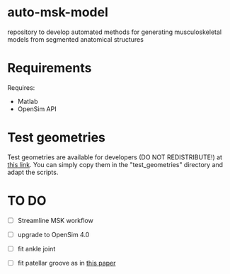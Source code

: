 # auto-msk-model
repository to develop automated methods for generating musculoskeletal models from segmented anatomical structures

# Requirements
Requires:
* Matlab
* OpenSim API

# Test geometries
Test geometries are available for developers (DO NOT REDISTRIBUTE!) at [this link](https://www.dropbox.com/sh/wk4izo66qxbxp3h/AABAcyxpHkfWy1v5AjJ7QOIYa?dl=0).
You can simply copy them in the "test_geometries" directory and adapt the scripts.

# TO DO
- [ ] Streamline MSK workflow
- [ ] upgrade to OpenSim 4.0
- [ ] fit ankle joint
- [ ] fit patellar groove as in [this paper](https://www.dropbox.com/s/diajesc737ujdsd/SancisiJMR11.pdf?dl=0)




